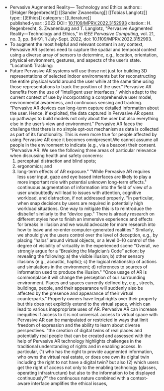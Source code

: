 - Pervasive Augmented Reality— Technology and Ethics
  authors:: [[Holger Regenbrecht]] [[Sander Zwanenburg]] [[Tobias Langlotz]]
  type:: [[Ethics]] 
  category:: [[Literature]]  
  published-year:: 2022
  DOI:: [10.1109/MPRV.2022.3152993](https://doi.org/10.1109/MPRV.2022.3152993) 
  citation:: H. Regenbrecht, S. Zwanenburg and T. Langlotz, "Pervasive Augmented Reality—Technology and Ethics," in *IEEE Pervasive Computing*, vol. 21, no. 3, pp. 84-91, 1 July-Sept. 2022, doi: 10.1109/MPRV.2022.3152993.
- To augment the most helpful and relevant content in any context, Pervasive AR systems need to capture the spatial and temporal context using a diverse array of sensors to determine, e.g., location, orientation, physical environment, gestures, and aspects of the user’s state.
  "Location& Tracking:
- Future Pervasive AR systems will use those not just for building 3D representations of selected indoor environments but for reconstructing the entire physical world around the user while at the same time using those representations to track the position of the user."
  Pervasive AR benefits from the use of “intelligent user interfaces,” which adapt to the current context of use by incorporating a comprehensive user model, environmental awareness, and continuous sensing and tracking.
  "Pervasive AR devices can long-term capture detailed information about the user.
  Hence, if exploited, the data captured in Pervasive AR opens up pathways to build models not only about the user but also everything else in the user’s view and environment."
  Pervasive AR faces the challenge that there is no simple opt-out mechanism as data is collected as part of its functionality. This is even more true for people affected by using Pervasive AR once it becomes omnipresent.We cannot assume all people in the environment to indicate (e.g., via a beacon) their consent.
  "Pervasive AR: We see the following three areas of particular relevance when discussing health and safety concerns:
  1) perceptual distraction and blind spots;
  2) ergonomics; and
  3) long-term effects of AR exposure."
  "While Pervasive AR requires less user input, gaze and eye based
  interfaces are likely to play a more important role with potential unknown long-term effects."
  continuous augmentation of information into the field of view of a user undoubtedly will lead to issues with attention, cognitive workload, and distraction, if not addressed properly.
  "In particular, when snap decisions by users are required in potentially high workload situations. One way to mitigate this is to reintroduce the disbelief similarly to the “device gap.” 
  There is already research on different styles how to finish an immersive experience and effects for breaks in  illusion and we would advocate for more research into how to leave and re-enter computer-generated realities."
  Similarly, we should give the users control over the level of deception, e.g., by placing “halos” around virtual objects, or a level 0–10 control of the degree of visibility of virtuality in the  experienced scene
  "Overall, we strongly argue for a “Breaking the Magician’s Code” action; by revealing the following:
  a) the visible illusion;
  b) other sensory illusions (e.g., acoustic, haptic);
  c) the logical relationship of actions and simulations in the environment;
  d) references to sources of information used to produce the illusion."
  "Once usage of AR is commonplace it will change the perception of our surrounding environment.
  Places and spaces currently defined by, e.g., streets, buildings, people, and their appearance will suddenly also be affected by the presence and appearance of their virtual counterparts."
  Property owners have legal rights over their property but this does not explicitly extend to the virtual space, which can lead to various inappropriate uses of AR.
  Pervasive AR can increase inequities if access to it is not universal.
  access to virtual space with Pervasive AR can be manipulated or restricted in ways that limit freedom of expression and the ability to learn about diverse perspectives.
  "the creation of digital twins of real places and potentially real people that can be created and assessed with the help of Pervasive AR technology highlights challenges in the traditional understanding of rights and in enabling access.
  In particular, (1) who has the right to provide augmented information, who owns the virtual real estate, or does one own its digital twin including the right to not have a digital twin? but also (2) which users get the right of access not only to the enabling technology (glasses, operating infrastructure) but also to the information to be displayed continuously?"
  the continuous nature combined with a context-aware interface amplifies the ethical issues,